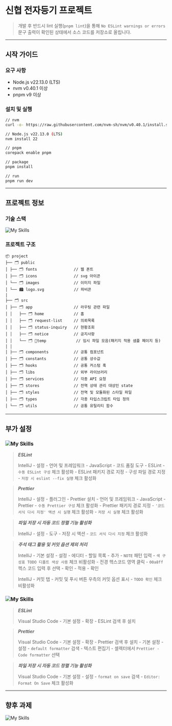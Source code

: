 # 신협 전자등기 프로젝트

> 개발 후 반드시 lint 실행(`pnpm lint`)을 통해 `No ESLint warnings or errors` 문구 출력이 확인된 상태에서 소스 코드를 저장소로 올립니다.
***

## 시작 가이드

### 요구 사항

- Node.js v22.13.0 (LTS)
- nvm v0.40.1 이상
- pnpm v9 이상

### 설치 및 실행

```bash
// nvm
curl -o- https://raw.githubusercontent.com/nvm-sh/nvm/v0.40.1/install.sh | bash

// Node.js v22.13.0 (LTS)
nvm install 22

// pnpm
corepack enable pnpm

// package
pnpm install

// run
pnpm run dev
```

***

## 프로젝트 정보

### 기술 스택

![My Skills](https://skillicons.dev/icons?i=react,nextjs,tailwind,js,ts,pnpm,docker)

### 프로젝트 구조

```
📦 project
├── 🗂️ public
│ ├── 🗂️ fonts                // 웹 폰트
│ ├── 🗂️ icons                // svg 아이콘
│ └── 🗂️ images               // 이미지 파일
│ └── 🏙️ logo.svg             // 파비콘
│
├── 🗂️ src
│ ├── 🗂️ app                  // 라우팅 관련 파일
│ │   ├── 🗂️ home             // 홈
│ │   ├── 🗂️ request-list     // 의뢰목록
│ │   ├── 🗂️ status-inquiry   // 현황조회
│ │   ├── 🗂️ notice           // 공지사항
│ │   └── 🗂️ temp             // 임시 파일 모음(패키지 적용 샘플 페이지 등)
│ │
│ ├── 🗂️ components           // 공통 컴포넌트
│ ├── 🗂️ constants            // 공통 상수값
│ ├── 🗂️ hooks                // 공통 커스텀 훅
│ ├── 🗂️ libs                 // 외부 라이브러리
│ ├── 🗂️ services             // 각종 API 요청
│ ├── 🗂️ stores               // 전역 상태 관리 대상인 state
│ ├── 🗂️ styles               // 전역 및 모듈화된 스타일 파일
│ ├── 🗂️ types                // 각종 타입스크립트 타입 정의
│ └── 🗂️ utils                // 공통 유틸리티 함수
```

***

## 부가 설정

### ![My Skills](https://skillicons.dev/icons?i=idea)

> ***ESLint***
>
> IntelliJ - 설정 - 언어 및 프레임워크 - JavaScript - 코드 품질 도구 - ESLint - `수동 ESLint 구성` 체크 활성화 - ESLint 패키지 경로 지정 - 구성 파일 경로 지정 -
`저장 시 eslint --fix 실행` 체크 활성화

> ***Prettier***
>
> IntelliJ - 설정 - 플러그인 - Prettier 설치 - 언어 및 프레임워크 - JavaScript - Prettier - `수동 Prettier 구성` 체크 활성화 - Prettier 패키지 경로
> 지정 - `'코드 서식 다시 지정' 액션 시 실행` 체크 활성화 - `저장 시 실행` 체크 활성화

> ***파일 저장 시 자동 코드 정렬 기능 활성화***
>
> IntelliJ - 설정 - 도구 - 저장 시 액션 - `코드 서식 다시 지정` 체크 활성화

> ***주석 태그 활용 및 커밋 옵션 제외 처리***
>
> IntelliJ - 기본 설정 - 설정 - 에디터 - 할일 목록 - 추가 - `NOTE` 패턴 입력 - `색 구성표 TODO 디폴트 색상 사용` 체크 비활성화 - 전경 헥스코드 영역 클릭 - `00a8ff` 헥스
> 코드 입력 후 선택 - 확인 - 적용 - 확인
>
> IntelliJ - 커밋 탭 - 커밋 및 푸시 버튼 우측의 커밋 옵션 표시 - `TODO 확인` 체크 비활성화

### ![My Skills](https://skillicons.dev/icons?i=vscode)

> ***ESLint***
>
> Visual Studio Code - 기본 설정 - 확장 - ESLint 검색 후 설치

> ***Prettier***
>
> Visual Studio Code - 기본 설정 - 확장 - Prettier 검색 후 설치 - 기본 설정 - 설정 - `default formatter` 검색 - 텍스트 편집기 - 셀렉터에서
`Prettier - Code formatter` 선택

> ***파일 저장 시 자동 코드 정렬 기능 활성화***
>
> Visual Studio Code - 기본 설정 - 설정 - `format on save` 검색 - `Editor: Format On Save` 체크 활성화
***

## 향후 과제

![My Skills](https://skillicons.dev/icons?i=cypress,docker,jest,regex,sass)